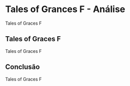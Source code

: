 ---
---

# Tales of Grances F - Análise

Tales of Graces F

## Tales of Graces F

Tales of Graces F

## Conclusão

Tales of Graces F
